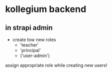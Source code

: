 # kollegium backend

## in strapi admin
* create tow new roles
  * 'teacher'
  * 'principal'
  * ('user-admin')

assign appropriate role while creating new users!
